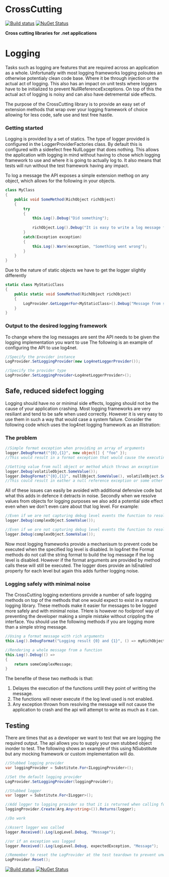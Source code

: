 # CrossCutting
[![Build status](https://ci.appveyor.com/api/projects/status/obc6jv1768rol144?svg=true)](https://ci.appveyor.com/project/bronumski/crosscutting)
[![NuGet Status](http://img.shields.io/nuget/v/CrossCutting.Core.svg?style=flat)](https://www.nuget.org/packages/CrossCutting.Core/) 

**Cross cutting libraries for .net applications**

# Logging

Tasks such as logging are features that are required across an application as a whole. Unfortunatly with
most logging frameworks logging poloutes an otherwise potentialy clean code base. Where it be through
injection or the actual act of logging. This also has an impact on unit tests where loggers have to be
initialized to prevent NullReferenceExceptions. On top of this the actual act of logging is noisy and can
also have detremental side effects.

The purpose of the CrossCutting library is to provide an easy set of extension methods that wrap over your
logging framework of choice allowing for less code, safe use and test free hastle.

### Getting started

Logging is provided by a set of statics. The type of logger provided is configured in the
LoggerProviderFactories class. By default this is configured with a sideefect free NullLogger that does
nothing. This allows the application with logging in mind without having to chose which logging framework to
use and where it is going to actually log to. It also means that tests will run without the test framework
having any impact.

To log a message the API exposes a simple extension methog on any object, which allows for the following in
your objects.

```csharp
class MyClass
{
    public void SomeMethod(RichObject richObject)
    {
        try
        {
            this.Log().Debug("Did something");
            
            richObject.Log().Debug("It is easy to write a log message from outside its context");
        }
        catch(Exception exception)
        {
            this.Log().Warn(exception, "Something went wrong");
        }
    }
}
```

Due to the nature of static objects we have to get the logger slightly differently

```csharp
static class MyStaticClass
{
    public static void SomeMethod(RichObject richObject)
    {
        LogProvider.GetLoggerFor<MyStaticClass>().Debug("Message from static class");
    }
}
```

### Output to the desired logging framework

To change where the log messages are sent the API needs to be given the logging implementation you want to use
The following is an example of configuring the API to use log4net.

```csharp
//Specify the provider instance
LogProvider.SetLoggingProvider(new Log4netLoggerProvider());

//Specify the provider type
LogProvider.SetLoggingProvider<Log4netLoggerProvider>();
```

## Safe, reduced sidefect logging

Logging should have no or minimal side effects, logging should not be the cause of your application crashing.
Most logging frameworks are very resiliant and tend to be safe when used correctly. However it is very easy
to use them in such a way that would case a system failure. Consider the following code which uses the
log4net logging framework as an illistration:

### The problem

```csharp
//Simple format exception when providing an array of arguments
logger.DebugFormat("{0},{1}", new object[] { "foo" });
//This would result in a format exception that would cause the executing method to fail

//Getting value from null object or method which throws an exception
logger.Debug(volatileObject.SomeValue());
logger.DebugFormat("{0},{1}", nullObject.SomeValue(), volatileObject.SomeValue());
//This could result in eather a null reference exception or some other unhandled exception further up the stack
```

All of these issues can easily be avoided with additional defensive code but what this adds in defence it
detracts in noise. Secondly when we resolve values from objects for logging purposes we also add a potential side effect
even when we don't even care about that log level. For example:

```csharp
//Even if we are not capturing debug level events the function to resolve the log message will still execute
logger.Debug(complexObject.SomeValue());

//Even if we are not capturing debug level events the function to resolve the log message will still execute
logger.Debug(complexObject.SomeValue());
```

Now most logging frameworks provide a mechanisum to prevent code be executed when the specified log level
is disabled. In log4net the Format methods do not call the string format to build the log message if the log
level is disabled. However if the format arguments are provided by method calls these will still be executed.
The logger does provide an IsEnabled property for each level but again this adds further logging noise.

### Logging safely with minimal noise

The CrossCutting logging extentions provide a number of safe logging methods on top of the methods that one
would expect to exist in a mature logging library. These methods make it easier for messages to be logged
more safely and with minimal noise. THere is however no foolproof way of preventing the developer making a
simple mistake without crippling the interface. You should use the following methods if you are logging more
than a simple string message.

```csharp
//Using a format message with rich arguments
this.Log().DebugFormat("Logging result {0} and {1}", () => myRichObject.SomeValue(), () => myRichObject.SomeOtherValue());

//Rendering a whole message from a function
this.Log().Debug(() =>
{
    return someComplexMessage;
}
```

The benefite of these two methods is that:
1) Delayes the execution of the functions untill they point of writting the message.
2) The functions will never execute if the log level used is not enabled.
3) Any exception thrown from resolving the message will not cause the application to crash and the api
will attempt to write as much as it can.

## Testing

There are times that as a developer we want to test that we are logging the required output. The api allows you
to supply your own stubbed object inorder to test. The following shows an example of this using NSubstitute
but any mocking framework or custom implementation will do.

```csharp
//Stubbed logging provider
var loggingProvider = Substitute.For<ILoggingProvider>();

//Set the default logging provider
LogProvider.SetLoggingProvider(loggingProvider);

//Stubbed logger
var logger = Substitute.For<ILogger>();

//Add logger to logging provider so that it is returned when calling for a logger
loggingProvider.Create(Arg.Any<string>()).Returns(logger);

//Do work

//Assert logger was called
logger.Received().Log(LogLevel.Debug, "Message");

//or if an exception was logged
logger.Received().Log(LogLevel.Debug, expectedException, "Message");

//Remember to reset the LogProvider at the test teardown to prevent unwanted side effects
LogProvider.Reset();
```

[![Build status](https://ci.appveyor.com/api/projects/status/obc6jv1768rol144?svg=true)](https://ci.appveyor.com/project/bronumski/crosscutting)
[![NuGet Status](http://img.shields.io/nuget/v/CrossCutting.Core.svg?style=flat)](https://www.nuget.org/packages/CrossCutting.Core/)